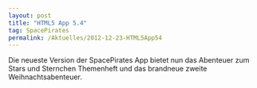 ```yaml
---
layout: post
title: "HTML5 App 5.4"
tag: SpacePirates
permalink: /Aktuelles/2012-12-23-HTML5App54
---
```


Die neueste Version der SpacePirates App bietet nun das Abenteuer zum Stars und Sternchen Themenheft und das brandneue zweite Weihnachtsabenteuer.
